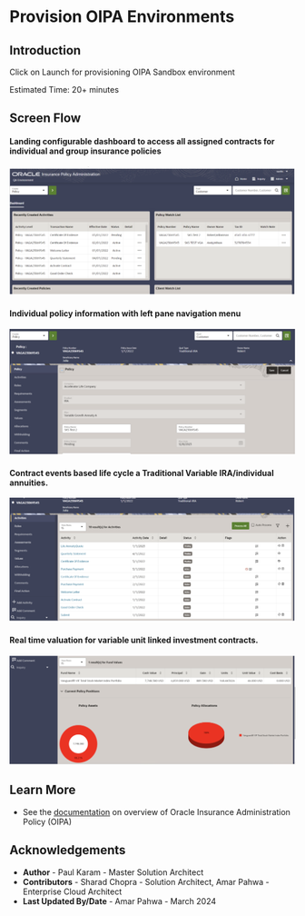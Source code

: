 # Provision OIPA Environments

## Introduction


Click on Launch for provisioning OIPA Sandbox environment





Estimated Time: 20+ minutes




## Screen Flow
#### Landing configurable dashboard  to access all assigned contracts for individual and group insurance policies
![provision](images/Landingpage.png)
#### Individual policy  information with left pane navigation menu
![provision](images/IndividualPolicy.png)
#### Contract events based life cycle  a Traditional Variable IRA/individual annuities. 
![provision](images/Contracts.png)
#### Real time valuation for variable unit linked investment contracts.
![provision](images/RealTimeValuation.png)


## Learn More
* See the [documentation](https://www.oracle.com/financial-services/insurance/life-annuity) on overview of Oracle Insurance Administration Policy (OIPA)

## Acknowledgements
* **Author** - Paul Karam - Master Solution Architect
* **Contributors** -  Sharad Chopra - Solution Architect, Amar Pahwa - Enterprise Cloud Architect
* **Last Updated By/Date** - Amar Pahwa - March 2024
